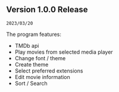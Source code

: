 ## Version 1.0.0 Release

`2023/03/20`

The program features:
* TMDb api
* Play movies from selected media player
* Change font / theme
* Create theme
* Select preferred extensions
* Edit movie information
* Sort / Search
